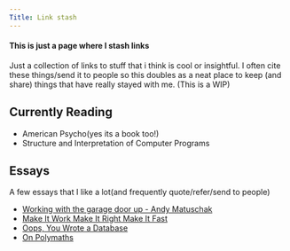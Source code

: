 ```yaml
---
Title: Link stash
---
```


#### This is just a page where I stash links

Just a collection of links to stuff that i think is cool or insightful.
I often cite these things/send it to people so this doubles as a neat place to keep
(and share) things that have really stayed with me.
(This is a WIP)

## Currently Reading

- American Psycho(yes its a book too!)
- Structure and Interpretation of Computer Programs

## Essays

A few essays that I like a lot(and frequently quote/refer/send to people)

- [Working with the garage door up - Andy Matuschak](https://notes.andymatuschak.org/Work_with_the_garage_door_up)
- [Make It Work Make It Right Make It Fast](https://wiki.c2.com/?MakeItWorkMakeItRightMakeItFast)
- [Oops, You Wrote a Database](https://dx.tips/oops-database)
- [On Polymaths](https://aeon.co/essays/we-live-in-a-one-track-world-but-anyone-can-become-a-polymath)
